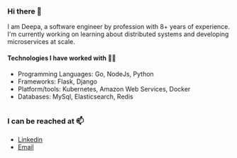 ### Hi there 👋

I am Deepa, a software engineer by profession with 8+ years of experience. <br/>
I'm currently working on learning about distributed systems and developing microservices at scale. <br/>

#### Technologies I have worked with 👨‍💻

* Programming Languages: Go, NodeJs, Python
* Frameworks: Flask, Django
* Platform/tools: Kubernetes, Amazon Web Services, Docker
* Databases: MySql, Elasticsearch, Redis

<a href="https://github.com/deepavk/deepavk">
  <img src="https://github-readme-stats.vercel.app/api/top-langs/?username=deepavk&theme=prussian"  alt=""/>
</a>

### I can be reached at 📫

* [Linkedin](https://www.linkedin.com/in/deepa-vijaykumar-4170b32b/)
* <a href="mailto:deepav88@gmail.com" target="_blank" > Email </a>
  

